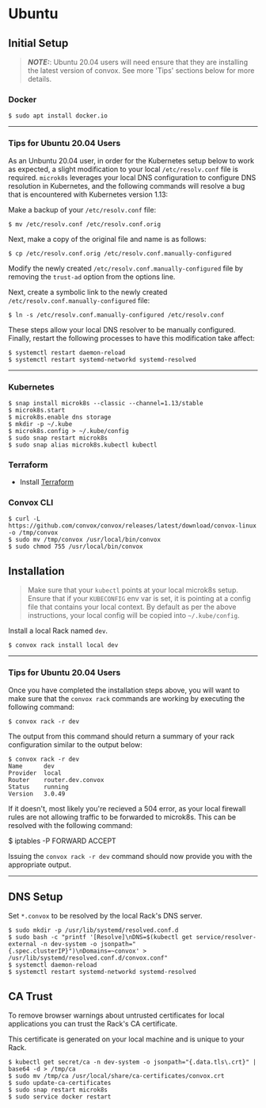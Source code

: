 # Ubuntu

## Initial Setup

> **_NOTE:_**:  Ubuntu 20.04 users will need ensure that they are installing the latest version of convox. See more 'Tips' sections below for more details.

### Docker

    $ sudo apt install docker.io

---

### Tips for Ubuntu 20.04 Users

As an Unbuntu 20.04 user, in order for the Kubernetes setup below to work as expected, a slight modification to your local `/etc/resolv.conf` file is required. `microk8s` leverages your local DNS configuration to configure DNS resolution in Kubernetes, and the following commands will resolve a bug that is encountered with Kubernetes version 1.13:

Make a backup of your `/etc/resolv.conf` file:

    $ mv /etc/resolv.conf /etc/resolv.conf.orig

Next, make a copy of the original file and name is as follows:

    $ cp /etc/resolv.conf.orig /etc/resolv.conf.manually-configured

Modify the newly created `/etc/resolv.conf.manually-configured` file by removing the `trust-ad` option from the options line.

Next, create a symbolic link to the newly created `/etc/resolv.conf.manually-configured` file:

    $ ln -s /etc/resolv.conf.manually-configured /etc/resolv.conf

These steps allow your local DNS resolver to be manually configured.  Finally, restart the following processes to have this modification take affect:

    $ systemctl restart daemon-reload
    $ systemctl restart systemd-networkd systemd-resolved

---

### Kubernetes

    $ snap install microk8s --classic --channel=1.13/stable
    $ microk8s.start
    $ microk8s.enable dns storage
    $ mkdir -p ~/.kube
    $ microk8s.config > ~/.kube/config
    $ sudo snap restart microk8s
    $ sudo snap alias microk8s.kubectl kubectl

### Terraform

- Install [Terraform](https://learn.hashicorp.com/terraform/getting-started/install.html)

### Convox CLI

    $ curl -L https://github.com/convox/convox/releases/latest/download/convox-linux -o /tmp/convox
    $ sudo mv /tmp/convox /usr/local/bin/convox
    $ sudo chmod 755 /usr/local/bin/convox

## Installation

> Make sure that your `kubectl` points at your local microk8s setup.  Ensure that if your `KUBECONFIG` env var is set, it is pointing at a config file that contains your local context.  By default as per the above instructions, your local config will be copied into `~/.kube/config`.

Install a local Rack named `dev`.

    $ convox rack install local dev

--- 

### Tips for Ubuntu 20.04 Users

Once you have completed the installation steps above, you will want to make sure that the `convox rack` commands are working by
executing the following command:
    
    $ convox rack -r dev

The output from this command should return a summary of your rack configuration similar to the output below:

    $ convox rack -r dev
    Name      dev
    Provider  local
    Router    router.dev.convox
    Status    running
    Version   3.0.49

If it doesn't, most likely you're recieved a 504 error, as your local firewall rules are not allowing traffic to be forwarded to microk8s.
This can be resolved with the following command:

  $ iptables -P FORWARD ACCEPT

Issuing the `convox rack -r dev` command should now provide you with the appropriate output.

---

## DNS Setup

Set `*.convox` to be resolved by the local Rack's DNS server.

    $ sudo mkdir -p /usr/lib/systemd/resolved.conf.d
    $ sudo bash -c "printf '[Resolve]\nDNS=$(kubectl get service/resolver-external -n dev-system -o jsonpath="{.spec.clusterIP}")\nDomains=~convox' > /usr/lib/systemd/resolved.conf.d/convox.conf"
    $ systemctl daemon-reload
    $ systemctl restart systemd-networkd systemd-resolved

## CA Trust

To remove browser warnings about untrusted certificates for local applications
you can trust the Rack's CA certificate.

This certificate is generated on your local machine and is unique to your Rack.

    $ kubectl get secret/ca -n dev-system -o jsonpath="{.data.tls\.crt}" | base64 -d > /tmp/ca
    $ sudo mv /tmp/ca /usr/local/share/ca-certificates/convox.crt
    $ sudo update-ca-certificates
    $ sudo snap restart microk8s
    $ sudo service docker restart